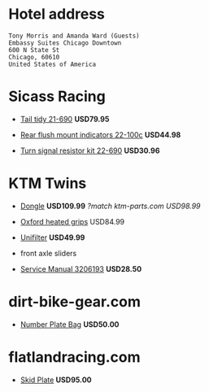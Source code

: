 # Hotel address

    Tony Morris and Amanda Ward (Guests)
    Embassy Suites Chicago Downtown
    600 N State St
    Chicago, 60610
    United States of America

# Sicass Racing

  * [Tail tidy 21-690](http://sicassracing.com/store/products/tail_lights/sicass_easy_fit/ktm_690_easy_fit_under_fender)  **USD79.95**

  * [Rear flush mount indicators 22-100c](http://sicassracing.com/store/turn_signals/led/orange_lens_led_flat_mount_ktm) **USD44.98**

  * [Turn signal resistor kit 22-690](http://sicassracing.com/store/products/turn_signals/wiring/ktm_690_led_turn_signal_resistor_kit) **USD30.96**

# KTM Twins

  * [Dongle](http://www.ktmtwins.com/ktm-60312953000) **USD109.99** *?match ktm-parts.com USD98.99*

  * [Oxford heated grips](http://www.ktmtwins.com/oxford-ktm-heated-grip-set) USD84.99

  * [Unifilter](http://www.ktmtwins.com/uni-ktm-690-enduro-smc-air-filter) **USD49.99**

  * front axle sliders

  * [Service Manual 3206193](http://www.ktmtwins.com/ktm-690-2008-2013-enduro-smc-service-manual-dvd) **USD28.50**
  
# dirt-bike-gear.com

  * [Number Plate Bag](http://dirt-bike-gear.com/npb.html) **USD50.00**

# flatlandracing.com

  * [Skid Plate](http://flatlandracing.com/Merchant2/merchant.mvc?Screen=PROD&Store_Code=FR&Product_Code=24-46) **USD95.00**

